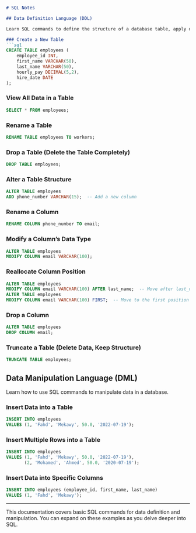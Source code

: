 ```markdown
# SQL Notes

## Data Definition Language (DDL)

Learn SQL commands to define the structure of a database table, apply data types, and set constraints on columns.

### Create a New Table
```sql
CREATE TABLE employees (
    employee_id INT,
    first_name VARCHAR(50),
    last_name VARCHAR(50),
    hourly_pay DECIMAL(5,2),
    hire_date DATE
);
```

### View All Data in a Table
```sql
SELECT * FROM employees;
```

### Rename a Table
```sql
RENAME TABLE employees TO workers;
```

### Drop a Table (Delete the Table Completely)
```sql
DROP TABLE employees;
```

### Alter a Table Structure
```sql
ALTER TABLE employees
ADD phone_number VARCHAR(15);  -- Add a new column
```

### Rename a Column
```sql
RENAME COLUMN phone_number TO email;
```

### Modify a Column’s Data Type
```sql
ALTER TABLE employees
MODIFY COLUMN email VARCHAR(100);
```

### Reallocate Column Position
```sql
ALTER TABLE employees
MODIFY COLUMN email VARCHAR(100) AFTER last_name;  -- Move after last_name
ALTER TABLE employees
MODIFY COLUMN email VARCHAR(100) FIRST;  -- Move to the first position
```

### Drop a Column
```sql
ALTER TABLE employees
DROP COLUMN email;
```

### Truncate a Table (Delete Data, Keep Structure)
```sql
TRUNCATE TABLE employees;
```

## Data Manipulation Language (DML)

Learn how to use SQL commands to manipulate data in a database.

### Insert Data into a Table
```sql
INSERT INTO employees 
VALUES (1, 'Fahd', 'Mekawy', 50.0, '2022-07-19');
```

### Insert Multiple Rows into a Table
```sql
INSERT INTO employees 
VALUES (1, 'Fahd', 'Mekawy', 50.0, '2022-07-19'),
       (2, 'Mohamed', 'Ahmed', 50.0, '2020-07-19');
```

### Insert Data into Specific Columns
```sql
INSERT INTO employees (employee_id, first_name, last_name)
VALUES (1, 'Fahd', 'Mekawy');
```

---

This documentation covers basic SQL commands for data definition and manipulation. You can expand on these examples as you delve deeper into SQL.
```
